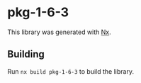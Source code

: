 # pkg-1-6-3

This library was generated with [Nx](https://nx.dev).

## Building

Run `nx build pkg-1-6-3` to build the library.
